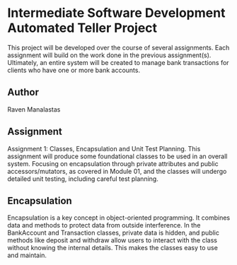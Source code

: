 # Intermediate Software Development Automated Teller Project
This project will be developed over the course of several assignments.  Each 
assignment will build on the work done in the previous assignment(s).  Ultimately, 
an entire system will be created to manage bank transactions for clients who 
have one or more bank accounts.

## Author
Raven Manalastas

## Assignment
Assignment 1: Classes, Encapsulation and Unit Test Planning. 
This assignment will produce some foundational classes to be used in an overall system. 
Focusing on encapsulation through private attributes and public accessors/mutators, as covered in Module 01, 
and the classes will undergo detailed unit testing, including careful test planning. 

## Encapsulation
Encapsulation is a key concept in object-oriented programming. 
It combines data and methods to protect data from outside interference. 
In the BankAccount and Transaction classes, private data is hidden, and public methods like deposit and withdraw 
allow users to interact with the class without knowing the internal details. This makes the classes easy to use and maintain.